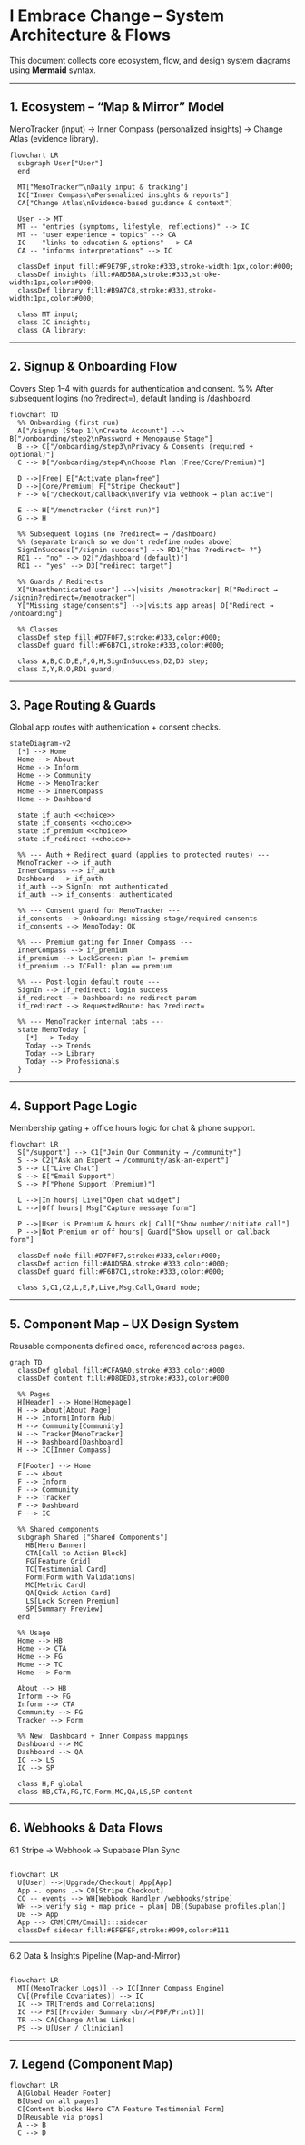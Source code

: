 # I Embrace Change – System Architecture & Flows

This document collects core ecosystem, flow, and design system diagrams using **Mermaid** syntax.  

***

## 1. Ecosystem – “Map & Mirror” Model
MenoTracker (input) → Inner Compass (personalized insights) → Change Atlas (evidence library).

```mermaid
flowchart LR
  subgraph User["User"]
  end

  MT["MenoTracker™\nDaily input & tracking"]
  IC["Inner Compass\nPersonalized insights & reports"]
  CA["Change Atlas\nEvidence-based guidance & context"]

  User --> MT
  MT -- "entries (symptoms, lifestyle, reflections)" --> IC
  MT -- "user experience → topics" --> CA
  IC -- "links to education & options" --> CA
  CA -- "informs interpretations" --> IC

  classDef input fill:#F9E79F,stroke:#333,stroke-width:1px,color:#000;
  classDef insights fill:#A8D5BA,stroke:#333,stroke-width:1px,color:#000;
  classDef library fill:#B9A7C8,stroke:#333,stroke-width:1px,color:#000;

  class MT input;
  class IC insights;
  class CA library;
```

***

## 2. Signup & Onboarding Flow
Covers Step 1–4 with guards for authentication and consent.
%% After subsequent logins (no ?redirect=), default landing is /dashboard.

```mermaid
flowchart TD
  %% Onboarding (first run)
  A["/signup (Step 1)\nCreate Account"] --> B["/onboarding/step2\nPassword + Menopause Stage"]
  B --> C["/onboarding/step3\nPrivacy & Consents (required + optional)"]
  C --> D["/onboarding/step4\nChoose Plan (Free/Core/Premium)"]

  D -->|Free| E["Activate plan=free"]
  D -->|Core/Premium| F["Stripe Checkout"]
  F --> G["/checkout/callback\nVerify via webhook → plan active"]

  E --> H["/menotracker (first run)"]
  G --> H

  %% Subsequent logins (no ?redirect= → /dashboard)
  %% (separate branch so we don't redefine nodes above)
  SignInSuccess["/signin success"] --> RD1{"has ?redirect= ?"}
  RD1 -- "no" --> D2["/dashboard (default)"]
  RD1 -- "yes" --> D3["redirect target"]

  %% Guards / Redirects
  X["Unauthenticated user"] -->|visits /menotracker| R["Redirect → /signin?redirect=/menotracker"]
  Y["Missing stage/consents"] -->|visits app areas| O["Redirect → /onboarding"]

  %% Classes
  classDef step fill:#D7F0F7,stroke:#333,color:#000;
  classDef guard fill:#F6B7C1,stroke:#333,color:#000;

  class A,B,C,D,E,F,G,H,SignInSuccess,D2,D3 step;
  class X,Y,R,O,RD1 guard;

```

***

## 3. Page Routing & Guards
Global app routes with authentication + consent checks.

```mermaid
stateDiagram-v2
  [*] --> Home
  Home --> About
  Home --> Inform
  Home --> Community
  Home --> MenoTracker
  Home --> InnerCompass
  Home --> Dashboard

  state if_auth <<choice>>
  state if_consents <<choice>>
  state if_premium <<choice>>
  state if_redirect <<choice>>

  %% --- Auth + Redirect guard (applies to protected routes) ---
  MenoTracker --> if_auth
  InnerCompass --> if_auth
  Dashboard --> if_auth
  if_auth --> SignIn: not authenticated
  if_auth --> if_consents: authenticated

  %% --- Consent guard for MenoTracker ---
  if_consents --> Onboarding: missing stage/required consents
  if_consents --> MenoToday: OK

  %% --- Premium gating for Inner Compass ---
  InnerCompass --> if_premium
  if_premium --> LockScreen: plan != premium
  if_premium --> ICFull: plan == premium

  %% --- Post-login default route ---
  SignIn --> if_redirect: login success
  if_redirect --> Dashboard: no redirect param
  if_redirect --> RequestedRoute: has ?redirect=

  %% --- MenoTracker internal tabs ---
  state MenoToday {
    [*] --> Today
    Today --> Trends
    Today --> Library
    Today --> Professionals
  }

```

***

## 4. Support Page Logic
Membership gating + office hours logic for chat & phone support.

```mermaid
flowchart LR
  S["/support"] --> C1["Join Our Community → /community"]
  S --> C2["Ask an Expert → /community/ask-an-expert"]
  S --> L["Live Chat"]
  S --> E["Email Support"]
  S --> P["Phone Support (Premium)"]

  L -->|In hours| Live["Open chat widget"]
  L -->|Off hours| Msg["Capture message form"]

  P -->|User is Premium & hours ok| Call["Show number/initiate call"]
  P -->|Not Premium or off hours| Guard["Show upsell or callback form"]

  classDef node fill:#D7F0F7,stroke:#333,color:#000;
  classDef action fill:#A8D5BA,stroke:#333,color:#000;
  classDef guard fill:#F6B7C1,stroke:#333,color:#000;

  class S,C1,C2,L,E,P,Live,Msg,Call,Guard node;
```

***

## 5. Component Map – UX Design System
Reusable components defined once, referenced across pages.

```mermaid
graph TD
  classDef global fill:#CFA9A0,stroke:#333,color:#000
  classDef content fill:#D8DED3,stroke:#333,color:#000

  %% Pages
  H[Header] --> Home[Homepage]
  H --> About[About Page]
  H --> Inform[Inform Hub]
  H --> Community[Community]
  H --> Tracker[MenoTracker]
  H --> Dashboard[Dashboard]
  H --> IC[Inner Compass]

  F[Footer] --> Home
  F --> About
  F --> Inform
  F --> Community
  F --> Tracker
  F --> Dashboard
  F --> IC

  %% Shared components
  subgraph Shared ["Shared Components"]
    HB[Hero Banner]
    CTA[Call to Action Block]
    FG[Feature Grid]
    TC[Testimonial Card]
    Form[Form with Validations]
    MC[Metric Card]
    QA[Quick Action Card]
    LS[Lock Screen Premium]
    SP[Summary Preview]
  end

  %% Usage
  Home --> HB
  Home --> CTA
  Home --> FG
  Home --> TC
  Home --> Form

  About --> HB
  Inform --> FG
  Inform --> CTA
  Community --> FG
  Tracker --> Form

  %% New: Dashboard + Inner Compass mappings
  Dashboard --> MC
  Dashboard --> QA
  IC --> LS
  IC --> SP

  class H,F global
  class HB,CTA,FG,TC,Form,MC,QA,LS,SP content
```

***

## 6. Webhooks & Data Flows

6.1 Stripe → Webhook → Supabase Plan Sync

```mermaid

flowchart LR
  U[User] -->|Upgrade/Checkout| App[App]
  App -. opens .-> CO[Stripe Checkout]
  CO -- events --> WH[Webhook Handler /webhooks/stripe]
  WH -->|verify sig + map price → plan| DB[(Supabase profiles.plan)]
  DB --> App
  App --> CRM[CRM/Email]:::sidecar
  classDef sidecar fill:#EFEFEF,stroke:#999,color:#111

```

***

6.2 Data & Insights Pipeline (Map-and-Mirror)

```mermaid

flowchart LR
  MT[(MenoTracker Logs)] --> IC[Inner Compass Engine]
  CV[(Profile Covariates)] --> IC
  IC --> TR[Trends and Correlations]
  IC --> PS[[Provider Summary <br/>(PDF/Print)]]
  TR --> CA[Change Atlas Links]
  PS --> U[User / Clinician]

```

***

## 7. Legend (Component Map)

```mermaid
flowchart LR
  A[Global Header Footer]
  B[Used on all pages]
  C[Content blocks Hero CTA Feature Testimonial Form]
  D[Reusable via props]
  A --> B
  C --> D
```
